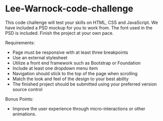# Lee-Warnock-code-challenge


This code challenge will test your skills on HTML, CSS and JavaScript. We have included a PSD mockup for you to work from. The font used in the PSD is included. Finish the project at your own pace.

Requirements:
* Page must be responsive with at least three breakpoints
* Use an external stylesheet
* Utilize a front end framework such as Bootstrap or Foundation
* Include at least one dropdown menu item
* Navigation should stick to the top of the page when scrolling
* Match the look and feel of the design to your best ability
* The finished project should be submitted using your preferred version source control 

Bonus Points:
* Improve the user experience through micro-interactions or other animations.
